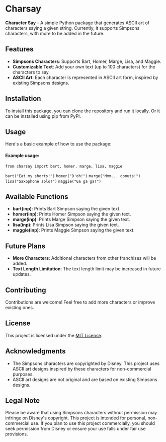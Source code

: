 # Charsay

**Character Say** - A simple Python package that generates ASCII art of characters saying a given string. Currently, it supports Simpsons characters, with more to be added in the future.

## Features

- **Simpsons Characters**: Supports Bart, Homer, Marge, Lisa, and Maggie.
- **Customizable Text**: Add your own text (up to 100 characters) for the characters to say.
- **ASCII Art**: Each character is represented in ASCII art form, inspired by existing Simpsons designs.

## Installation

To install this package, you can clone the repository and run it locally. Or it can be installed using pip from PyPI.


## Usage

Here's a basic example of how to use the package:

#### Example usage:

`from charsay import bart, homer, marge, lisa, maggie` 

`bart("Eat my shorts!")`
`homer("D'oh!")`
`marge("Mmm... donuts!")`
`lisa("Saxophone solo!")`
`maggie("Ga ga ga!")` 


## Available Functions

- **bart(inp)**: Prints Bart Simpson saying the given text.
- **homer(inp)**: Prints Homer Simpson saying the given text.
- **marge(inp)**: Prints Marge Simpson saying the given text.
- **lisa(inp)**: Prints Lisa Simpson saying the given text.
- **maggie(inp)**: Prints Maggie Simpson saying the given text.

## Future Plans

- **More Characters**: Additional characters from other franchises will be added.
- **Text Length Limitation**: The text length limit may be increased in future updates.

## Contributing

Contributions are welcome! Feel free to add more characters or improve existing ones.

## License

This project is licensed under the [MIT License](LICENSE).

## Acknowledgments

- The Simpsons characters are copyrighted by Disney. This project uses ASCII art designs inspired by these characters for   non-commercial purposes.
- ASCII art designs are not original and are based on existing Simpsons designs.

## Legal Note

Please be aware that using Simpsons characters without permission may infringe on Disney's copyright. This project is intended for personal, non-commercial use. If you plan to use this project commercially, you should seek permission from Disney or ensure your use falls under fair use provisions.
